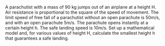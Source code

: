 A parachutist with a mass of 90 kg jumps out of an airplane at a height H. Air resistance is proportional to the square of the speed of movement. 
The limit speed of free fall of a parachutist without an open parachute is 50m/s, and with an open parachute 5m/s. The parachute opens instantly at a certain height h. 
The safe landing speed is 10m/s. 
Set up a mathematical model and, for various values of height H, calculate the smallest height h that guarantees a safe landing.
